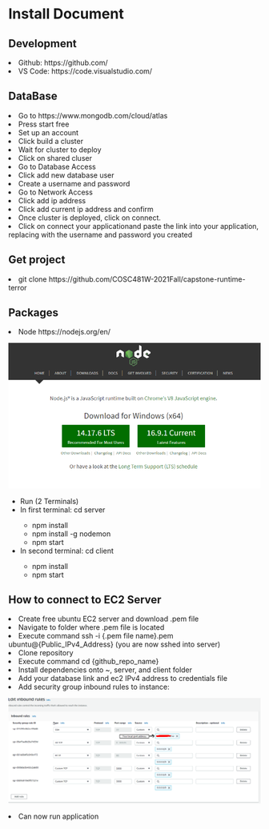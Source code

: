 <h1>Install Document</h1>

<h2>Development</h2>
<li>Github: https://github.com/</li> 
<li>VS Code: https://code.visualstudio.com/</li> 
  
<h2>DataBase</h2>  

<li>Go to https://www.mongodb.com/cloud/atlas</li>  
<li>Press start free</li>  
<li>Set up an account</li>  
<li>Click build a cluster</li>  
<li>Wait for cluster to deploy</li>  
<li>Click on shared cluser</li>  
<li>Go to Database Access</li>  
<li>Click add new database user</li>  
<li>Create a username and password</li>  
<li>Go to Network Access</li>  
<li>Click add ip address</li> 
<li>Click add current ip address and confirm</li>  
<li>Once cluster is deployed, click on connect.</li>  
<li>Click on connect your applicationand paste the link into your application, replacing with the username and password you created</li>  



<h2>Get project</h2>  
<li>git clone https://github.com/COSC481W-2021Fall/capstone-runtime-terror</li> 


<h2>Packages</h2> 
<li>Node https://nodejs.org/en/</li> 

![Node Download](/Images/Node%20Download.PNG?raw=true "Node Download")

<ul>
  <li>Run (2 Terminals)</li> 
  <li>In first terminal: cd server</li> 
  <ul><li>npm install</li> 
  <li>npm install -g nodemon</li> 
  <li>npm start</li> </ul>
  <li>In second terminal: cd client</li> 
  <ul><li>npm install</li> 
  <li>npm start</li></ul> 
</ul>

<h2> How to connect to EC2 Server </h2>
<li> Create free ubuntu EC2 server and download .pem file</li>  
<li> Navigate to folder where .pem file is located</li> 
<li> Execute command ssh -i {.pem file name}.pem ubuntu@{Public_IPv4_Address} (you are now sshed into server)</li> 
<li> Clone repository</li> 
<li> Execute command cd {github_repo_name}</li> 
<li> Install dependencies onto ~, server, and client folder </li> 
<li> Add your database link and ec2 IPv4 address to credentials file </li> 
<li> Add security group inbound rules to instance:</li> 

![Security Roles](/Images/EC2SecurityRoles.png?raw=true "Security Roles")

<li> Can now run application</li> 
